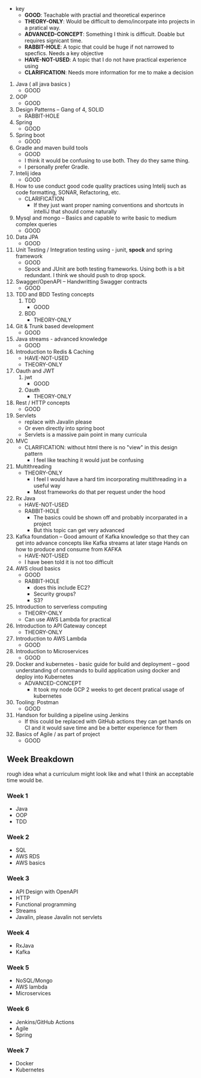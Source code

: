 - key
    - **GOOD**: Teachable with practial and theoretical experince
    - **THEORY-ONLY**: Would be difficult to demo/incorpate into projects in a pratical way. 
    - **ADVANCED-CONCEPT**: Something I think is difficult. Doable but requires signicant time.
    - **RABBIT-HOLE**: A topic that could be huge if not narrowed to specfics. Needs a key objective 
    - **HAVE-NOT-USED**: A topic that I do not have practical experience using
    - **CLARIFICATION**: Needs more information for me to make a decision

1. Java ( all java basics )
    - GOOD
2. OOP
    - GOOD
3. Design Patterns – Gang of 4, SOLID
    - RABBIT-HOLE
4. Spring
    - GOOD
5. Spring boot
    - GOOD
6. Gradle and maven build tools
    - GOOD
    - I think it would be confusing to use both. They do they same thing.
    - I personally prefer Gradle.
7. Intelij idea
    - GOOD
8. How to use conduct good code quality practices using Intelij such as code formatting, SONAR, Refactoring, etc.
    - CLARIFICATION
        - If they just want proper naming conventions and shortcuts in intelliJ that should come naturally
9. Mysql and mongo – Basics and capable to write basic to medium complex queries
    - GOOD
10. Data JPA
    - GOOD
11. Unit Testing / Integration testing using - junit, **spock** and spring framework
    - GOOD
    - Spock and JUnit are both testing frameworks. Using both is a bit redundant. I think we should push to drop spock. 
12. Swagger/OpenAPI – Handwritting Swagger contracts
    - GOOD
13. TDD and BDD Testing concepts
    1. TDD
        - GOOD
    2. BDD
        - THEORY-ONLY
14. Git & Trunk based development
    - GOOD
15. Java streams - advanced knowledge
    - GOOD
16. Introduction to Redis & Caching
    - HAVE-NOT-USED
    - THEORY-ONLY
17. Oauth and JWT
    1. jwt 
        - GOOD
    2. Oauth
        - THEORY-ONLY
18. Rest / HTTP concepts
    - GOOD
19. Servlets
    - replace with Javalin please
    - Or even directly into spring boot
    - Servlets is a massive pain point in many curricula
20. MVC
    - CLARIFICATION: without html there is no "view" in this design pattern
        - I feel like teaching it would just be confusing
21. Multithreading
    - THEORY-ONLY
        - I feel I would have a hard tim incorporating multithreading in a useful way
        - Most frameworks do that per request under the hood
22. Rx Java
    - HAVE-NOT-USED
    - RABBIT-HOLE
        - The basics could be shown off and probably incorparated in a project
        - But this topic can get very advanced
23. Kafka foundation – Good amount of Kafka knowledge so that they can get into advance concepts like Kafka streams at later stage
Hands on how to produce and consume from KAFKA 
    - HAVE-NOT-USED
    - I have been told it is not too difficult
24. AWS cloud basics
    - GOOD
    - RABBIT-HOLE
        - does this include EC2?
        - Security groups?
        - S3?
25. Introduction to serverless computing
    - THEORY-ONLY
    - Can use AWS Lambda for practical
26. Introduction to API Gateway concept
    - THEORY-ONLY
27. Introduction to AWS Lambda
    - GOOD
28. Introduction to Microservices
    - GOOD
29. Docker and kubernetes - basic guide for build and deployment – good understanding of commands to build application using docker and deploy into Kubernetes
    - ADVANCED-CONCEPT
        - It took my node GCP 2 weeks to get decent pratical usage of kubernetes
30. Tooling: Postman
    - GOOD
31. Handson for building a pipeline using Jenkins
    - If this could be replaced with GitHub actions they can get hands on CI and it would save time and be a better experience for them
32. Basics of Agile / as part of project
    - GOOD

## Week Breakdown
rough idea what a curriculum might look like and what I think an acceptable time would be.
### Week 1
- Java
- OOP
- TDD

### Week 2
- SQL
- AWS RDS
- AWS basics

### Week 3
- API Design with OpenAPI
- HTTP
- Functional programming
- Streams
- Javalin, please Javalin not servlets

### Week 4
- RxJava
- Kafka

### Week 5
- NoSQL/Mongo
- AWS lambda
- Microservices

### Week 6
- Jenkins/GitHub Actions
- Agile
- Spring

### Week 7
- Docker
- Kubernetes